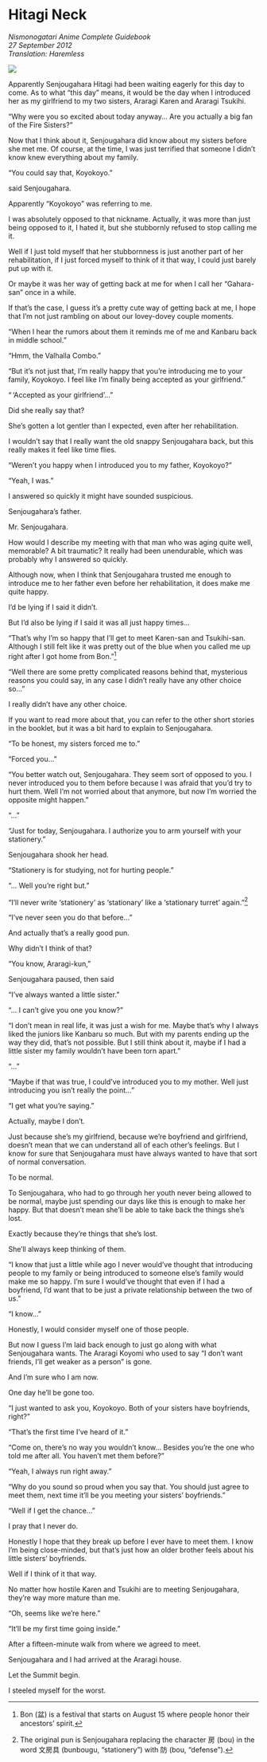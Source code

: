 # Hitagi Neck

_Nismonogatari Anime Complete Guidebook_  
_27 September 2012_  
_Translation: Haremless_

![](09_hitagi_neck.jpg)

Apparently Senjougahara Hitagi had been waiting eagerly for this day to come. As to what “this day” means, it would be the day when I introduced her as my girlfriend to my two sisters, Araragi Karen and Araragi Tsukihi.

“Why were you so excited about today anyway… Are you actually a big fan of the Fire Sisters?”

Now that I think about it, Senjougahara did know about my sisters before she met me. Of course, at the time, I was just terrified that someone I didn’t know knew everything about my family.

“You could say that, Koyokoyo.”

said Senjougahara.

Apparently “Koyokoyo” was referring to me.

I was absolutely opposed to that nickname. Actually, it was more than just being opposed to it, I hated it, but she stubbornly refused to stop calling me it.

Well if I just told myself that her stubbornness is just another part of her rehabilitation, if I just forced myself to think of it that way, I could just barely put up with it.

Or maybe it was her way of getting back at me for when I call her “Gahara-san” once in a while.

If that’s the case, I guess it’s a pretty cute way of getting back at me, I hope that I’m not just rambling on about our lovey-dovey couple moments.

“When I hear the rumors about them it reminds me of me and Kanbaru back in middle school.”

“Hmm, the Valhalla Combo.”

“But it’s not just that, I’m really happy that you’re introducing me to your family, Koyokoyo. I feel like I’m finally being accepted as your girlfriend.”

“ ‘Accepted as your girlfriend’…”

Did she really say that?

She’s gotten a lot gentler than I expected, even after her rehabilitation.

I wouldn’t say that I really want the old snappy Senjougahara back, but this really makes it feel like time flies.

“Weren’t you happy when I introduced you to my father, Koyokoyo?”

“Yeah, I was.”

I answered so quickly it might have sounded suspicious.

Senjougahara’s father.

Mr. Senjougahara.

How would I describe my meeting with that man who was aging quite well, memorable? A bit traumatic? It really had been unendurable, which was probably why I answered so quickly.

Although now, when I think that Senjougahara trusted me enough to introduce me to her father even before her rehabilitation, it does make me quite happy.

I’d be lying if I said it didn’t.

But I’d also be lying if I said it was all just happy times…

“That’s why I’m so happy that I’ll get to meet Karen-san and Tsukihi-san. Although I still felt like it was pretty out of the blue when you called me up right after I got home from Bon.”[^1] 

“Well there are some pretty complicated reasons behind that, mysterious reasons you could say, in any case I didn’t really have any other choice so…”

I really didn’t have any other choice.

If you want to read more about that, you can refer to the other short stories in the booklet, but it was a bit hard to explain to Senjougahara.

“To be honest, my sisters forced me to.”

“Forced you…”

“You better watch out, Senjougahara. They seem sort of opposed to you. I never introduced you to them before because I was afraid that you’d try to hurt them. Well I’m not worried about that anymore, but now I’m worried the opposite might happen.”

“…”

“Just for today, Senjougahara. I authorize you to arm yourself with your stationery.”

Senjougahara shook her head.

“Stationery is for studying, not for hurting people.”

“… Well you’re right but.”

“I’ll never write ‘stationery’ as ‘stationary’ like a ‘stationary turret’ again.”[^2] 

“I’ve never seen you do that before…”

And actually that’s a really good pun.

Why didn’t I think of that?

“You know, Araragi-kun,”

Senjougahara paused, then said

“I’ve always wanted a little sister.”

“… I can’t give you one you know?”

“I don’t mean in real life, it was just a wish for me. Maybe that’s why I always liked the juniors like Kanbaru so much. But with my parents ending up the way they did, that’s not possible. But I still think about it, maybe if I had a little sister my family wouldn’t have been torn apart.”

“…”

“Maybe if that was true, I could’ve introduced you to my mother. Well just introducing you isn’t really the point…”

“I get what you’re saying.”

Actually, maybe I don’t.

Just because she’s my girlfriend, because we’re boyfriend and girlfriend, doesn’t mean that we can understand all of each other’s feelings. But I know for sure that Senjougahara must have always wanted to have that sort of normal conversation.

To be normal.

To Senjougahara, who had to go through her youth never being allowed to be normal, maybe just spending our days like this is enough to make her happy. But that doesn’t mean she’ll be able to take back the things she’s lost.

Exactly because they’re things that she’s lost.

She’ll always keep thinking of them.

“I know that just a little while ago I never would’ve thought that introducing people to my family or being introduced to someone else’s family would make me so happy. I’m sure I would’ve thought that even if I had a boyfriend, I’d want that to be just a private relationship between the two of us.”

“I know…”

Honestly, I would consider myself one of those people.

But now I guess I’m laid back enough to just go along with what Senjougahara wants. The Araragi Koyomi who used to say “I don’t want friends, I’ll get weaker as a person” is gone.

And I’m sure who I am now.

One day he’ll be gone too.

“I just wanted to ask you, Koyokoyo. Both of your sisters have boyfriends, right?”

“That’s the first time I’ve heard of it.”

“Come on, there’s no way you wouldn’t know… Besides you’re the one who told me after all. You haven’t met them before?”

“Yeah, I always run right away.”

“Why do you sound so proud when you say that. You should just agree to meet them, next time it’ll be you meeting your sisters’ boyfriends.”

“Well if I get the chance…”

I pray that I never do.

Honestly I hope that they break up before I ever have to meet them. I know I’m being close-minded, but that’s just how an older brother feels about his little sisters’ boyfriends.

Well if I think of it that way.

No matter how hostile Karen and Tsukihi are to meeting Senjougahara, they’re way more mature than me.

“Oh, seems like we’re here.”

“It’ll be my first time going inside.”

After a fifteen-minute walk from where we agreed to meet.

Senjougahara and I had arrived at the Araragi house.

Let the Summit begin.

I steeled myself for the worst.

[^1]: Bon (盆) is a festival that starts on August 15 where people honor their ancestors’ spirit.

[^2]: The original pun is Senjougahara replacing the character 房 (bou) in the word 文房具 (bunbougu, “stationery”) with 防 (bou, “defense”).